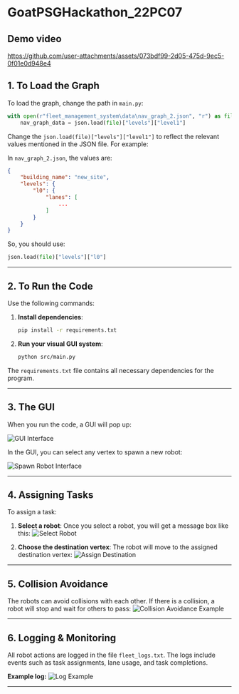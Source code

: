 # GoatPSGHackathon_22PC07

## Demo video

https://github.com/user-attachments/assets/073bdf99-2d05-475d-9ec5-0f01e0d948e4


## 1. To Load the Graph
To load the graph, change the path in `main.py`:

```python
with open(r"fleet_management_system\data\nav_graph_2.json", "r") as file:
    nav_graph_data = json.load(file)["levels"]["level1"]
```

Change the `json.load(file)["levels"]["level1"]` to reflect the relevant values mentioned in the JSON file. For example:

In `nav_graph_2.json`, the values are:
```json
{
    "building_name": "new_site",
    "levels": {
        "l0": {
            "lanes": [
                ...
            ]
        }
    }
}
```

So, you should use:
```python
json.load(file)["levels"]["l0"]
```

---

## 2. To Run the Code
Use the following commands:

1. **Install dependencies**:
   ```bash
   pip install -r requirements.txt
   ```
2. **Run your visual GUI system**:
   ```bash
   python src/main.py
   ```

The `requirements.txt` file contains all necessary dependencies for the program.

---

## 3. The GUI
When you run the code, a GUI will pop up:

![GUI Interface](https://github.com/Marsh-bp/photos/blob/main/image-1.png)

In the GUI, you can select any vertex to spawn a new robot:

![Spawn Robot Interface](https://github.com/Marsh-bp/photos/blob/main/image-2.png)

---

## 4. Assigning Tasks
To assign a task:

1. **Select a robot**:
   Once you select a robot, you will get a message box like this:
   ![Select Robot](https://github.com/Marsh-bp/photos/blob/main/image-3.png)

2. **Choose the destination vertex**:
   The robot will move to the assigned destination vertex:
   ![Assign Destination](https://github.com/Marsh-bp/photos/blob/main/image-4.png)

---

## 5. Collision Avoidance
The robots can avoid collisions with each other. If there is a collision, a robot will stop and wait for others to pass:
![Collision Avoidance Example](https://github.com/Marsh-bp/photos/blob/main/image-5.png)

---

## 6. Logging & Monitoring
All robot actions are logged in the file `fleet_logs.txt`. The logs include events such as task assignments, lane usage, and task completions.

**Example log:**
![Log Example](https://github.com/Marsh-bp/photos/blob/main/image-6.png)

---
